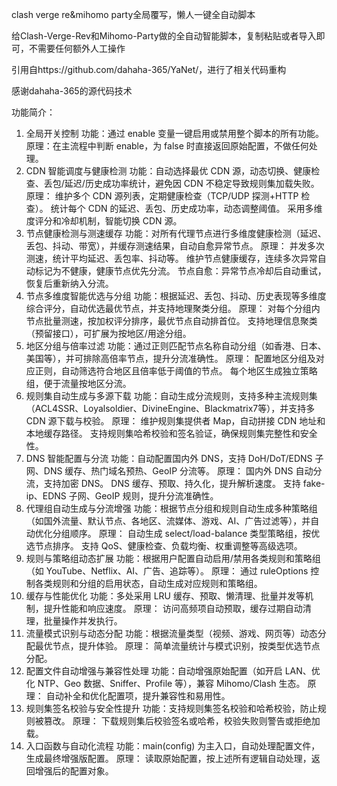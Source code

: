 clash verge re&mihomo party全局覆写，懒人一键全自动脚本

给Clash-Verge-Rev和Mihomo-Party做的全自动智能脚本，复制粘贴或者导入即可，不需要任何额外人工操作

引用自https://github.com/dahaha-365/YaNet/，进行了相关代码重构

感谢dahaha-365的源代码技术

功能简介：

1. 全局开关控制
功能：通过 enable 变量一键启用或禁用整个脚本的所有功能。
原理：在主流程中判断 enable，为 false 时直接返回原始配置，不做任何处理。
2. CDN 智能调度与健康检测
功能：自动选择最优 CDN 源，动态切换、健康检查、丢包/延迟/历史成功率统计，避免因 CDN 不稳定导致规则集加载失败。
原理：
维护多个 CDN 源列表，定期健康检查（TCP/UDP 探测+HTTP 检查）。
统计每个 CDN 的延迟、丢包、历史成功率，动态调整阈值。
采用多维度评分和冷却机制，智能切换 CDN 源。
3. 节点健康检测与测速缓存
功能：对所有代理节点进行多维度健康检测（延迟、丢包、抖动、带宽），并缓存测速结果，自动自愈异常节点。
原理：
并发多次测速，统计平均延迟、丢包率、抖动等。
维护节点健康缓存，连续多次异常自动标记为不健康，健康节点优先分流。
节点自愈：异常节点冷却后自动重试，恢复后重新纳入分流。
4. 节点多维度智能优选与分组
功能：根据延迟、丢包、抖动、历史表现等多维度综合评分，自动优选最优节点，并支持地理聚类分组。
原理：
对每个分组内节点批量测速，按加权评分排序，最优节点自动排首位。
支持地理信息聚类（预留接口），可扩展为按地区/用途分组。
5. 地区分组与倍率过滤
功能：通过正则匹配节点名称自动分组（如香港、日本、美国等），并可排除高倍率节点，提升分流准确性。
原理：
配置地区分组及对应正则，自动筛选符合地区且倍率低于阈值的节点。
每个地区生成独立策略组，便于流量按地区分流。
6. 规则集自动生成与多源下载
功能：自动生成分流规则，支持多种主流规则集（ACL4SSR、Loyalsoldier、DivineEngine、Blackmatrix7等），并支持多 CDN 源下载与校验。
原理：
维护规则集提供者 Map，自动拼接 CDN 地址和本地缓存路径。
支持规则集哈希校验和签名验证，确保规则集完整性和安全性。
7. DNS 智能配置与分流
功能：自动配置国内外 DNS，支持 DoH/DoT/EDNS 子网、DNS 缓存、热门域名预热、GeoIP 分流等。
原理：
国内外 DNS 自动分流，支持加密 DNS。
DNS 缓存、预取、持久化，提升解析速度。
支持 fake-ip、EDNS 子网、GeoIP 规则，提升分流准确性。
8. 代理组自动生成与分流增强
功能：根据节点分组和规则自动生成多种策略组（如国外流量、默认节点、各地区、流媒体、游戏、AI、广告过滤等），并自动优化分组顺序。
原理：
自动生成 select/load-balance 类型策略组，按优选节点排序。
支持 QoS、健康检查、负载均衡、权重调整等高级选项。
9. 规则与策略组动态扩展
功能：根据用户配置自动启用/禁用各类规则和策略组（如 YouTube、Netflix、AI、广告、追踪等）。
原理：
通过 ruleOptions 控制各类规则和分组的启用状态，自动生成对应规则和策略组。
10. 缓存与性能优化
功能：多处采用 LRU 缓存、预取、懒清理、批量并发等机制，提升性能和响应速度。
原理：
访问高频项自动预取，缓存过期自动清理，批量操作并发执行。
11. 流量模式识别与动态分配
功能：根据流量类型（视频、游戏、网页等）动态分配最优节点，提升体验。
原理：
简单流量统计与模式识别，按类型优选节点分配。
12. 配置文件自动增强与兼容性处理
功能：自动增强原始配置（如开启 LAN、优化 NTP、Geo 数据、Sniffer、Profile 等），兼容 Mihomo/Clash 生态。
原理：
自动补全和优化配置项，提升兼容性和易用性。
13. 规则集签名校验与安全性提升
功能：支持规则集签名校验和哈希校验，防止规则被篡改。
原理：
下载规则集后校验签名或哈希，校验失败则警告或拒绝加载。
14. 入口函数与自动化流程
功能：main(config) 为主入口，自动处理配置文件，生成最终增强版配置。
原理：
读取原始配置，按上述所有逻辑自动处理，返回增强后的配置对象。
